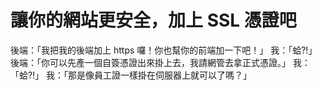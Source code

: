 # 讓你的網站更安全，加上 SSL 憑證吧

後端：「我把我的後端加上 https 囉！你也幫你的前端加一下吧！」
我：「蛤?!」
後端：「你可以先產一個自簽憑證出來掛上去，我請網管去拿正式憑證。」
我：「蛤?!」
我：「那是像員工證一樣掛在伺服器上就可以了嗎？」
